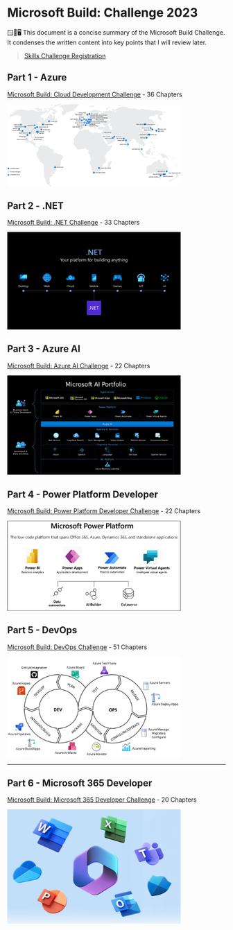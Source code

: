 
# <strong>Microsoft Build: Challenge 2023</strong>

🪟🍭🖥️ This document is a concise summary of the Microsoft Build Challenge. It condenses the written content into key points that I will review later.

> [Skills Challenge Registration](https://www.microsoft.com/en-US/cloudskillschallenge/build/registration/2023)

## Part 1 - Azure

[Microsoft Build: Cloud Development Challenge](Azure.md) - 36 Chapters

  <img src="notes/regions-small-be724495.png" alt="-" width="400"/>

## Part 2 - .NET

[Microsoft Build: .NET Challenge](dotNET.md) - 33 Chapters

  <img src="notes/dot-net.jpg" alt="-" width="400"/>

## Part 3 - Azure AI

[Microsoft Build: Azure AI Challenge](AzureAI.md) - 22 Chapters

  <img src="notes/microsoft-ai-portfolio-graphic.png" alt="-" width="400"/>

## Part 4 - Power Platform Developer

[Microsoft Build: Power Platform Developer Challenge](PPF.md) - 22 Chapters

  <img src="notes/platform.png" alt="-" width="400"/>

## Part 5 - DevOps

[Microsoft Build: DevOps Challenge](DevOps.md) - 51 Chapters

  <img src="notes/azure-devops.png" alt="-" width="400"/>

---

## Part 6 - Microsoft 365 Developer

[Microsoft Build: Microsoft 365 Developer Challenge](M365dev.md) - 20 Chapters

  <img src="notes/m365.png" alt="-" width="400"/>
